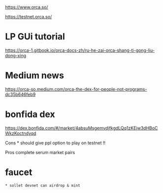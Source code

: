 

https://www.orca.so/

https://testnet.orca.so/


# LP GUi tutorial

https://orca-1.gitbook.io/orca-docs-zh/ru-he-zai-orca-shang-ti-gong-liu-dong-xing

# Medium news

https://orca-so.medium.com/orca-the-dex-for-people-not-programs-dc35b646feb9

# bonfida dex

https://dex.bonfida.com/#/market/4absuMsgemvdjfkgdLQq1zKEjw3dHBoCWkzKoctndyqd

Cons
    * should give ppl option to play on testnet !!

Pros
    complete serum market pairs

# faucet
    * sollet devnet can airdrop & mint

